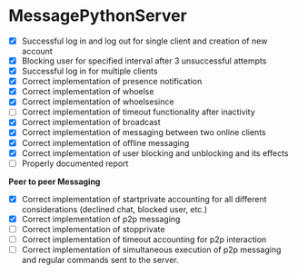 # MessagePythonServer
- [x] Successful log in and log out for single client and creation of new account
- [x] Blocking user for specified interval after 3 unsuccessful attempts 
- [x] Successful log in for multiple clients
- [x] Correct implementation of presence notification
- [x] Correct implementation of whoelse
- [x] Correct implementation of whoelsesince
- [ ] Correct implementation of timeout functionality after inactivity
- [x] Correct implementation of broadcast
- [x] Correct implementation of messaging between two online clients
- [x] Correct implementation of offline messaging
- [x] Correct implementation of user blocking and unblocking and its effects
- [ ] Properly documented report 

**Peer to peer Messaging**

- [x] Correct implementation of startprivate accounting for all different
considerations (declined chat, blocked user, etc.)
- [x] Correct implementation of p2p messaging
- [ ] Correct implementation of stopprivate
- [ ] Correct implementation of timeout accounting for p2p interaction
- [ ] Correct implementation of simultaneous execution of p2p messaging
and regular commands sent to the server.
